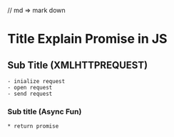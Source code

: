 // md => mark down

# Title Explain Promise in JS

## Sub Title (XMLHTTPREQUEST)

    - inialize request
    - open request
    - send request

### Sub title (Async Fun)

    * return promise